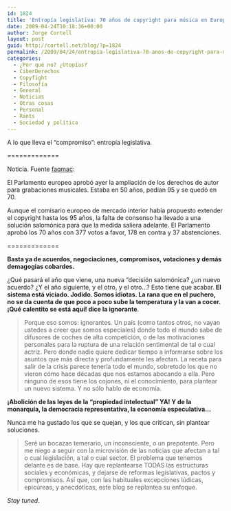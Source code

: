 ```yaml
---
id: 1824
title: 'Entropía legislativa: 70 años de copyright para música en Europa'
date: 2009-04-24T10:18:36+00:00
author: Jorge Cortell
layout: post
guid: http://cortell.net/blog/?p=1824
permalink: /2009/04/24/entropia-legislativa-70-anos-de-copyright-para-musica-en-europa/
categories:
  - ¿Por qué no? ¿Utopías?
  - CiberDerechos
  - Copyfight
  - Filosofí­a
  - General
  - Noticias
  - Otras cosas
  - Personal
  - Rants
  - Sociedad y polí­tica
---
```

A lo que lleva el &#8220;compromiso&#8221;: entropía legislativa.

=============

Noticia. Fuente <a title="http://www.faq-mac.com/noticias/35485/europa-aprueba-70-anos-copyright-grabaciones-musicales" href="http://www.faq-mac.com/noticias/35485/europa-aprueba-70-anos-copyright-grabaciones-musicales" target="_blank">faqmac</a>:

El Parlamento europeo aprobó ayer la ampliación de los derechos de autor para grabaciones musicales. Estaba en 50 años, pedían 95 y se quedó en 70.
  
Aunque el comisario europeo de mercado interior había propuesto extender el copyright hasta los 95 años, la falta de consenso ha llevado a una solución salomónica para que la medida saliera adelante. El Parlamento aprobó los 70 años con 377 votos a favor, 178 en contra y 37 abstenciones.

=============

<div>
  <p>
    <strong>Basta ya de acuerdos, negociaciones, compromisos, votaciones y demás demagogias cobardes. </strong>
  </p>
  
  <p>
    ¿Qué pasará el año que viene, una nueva &#8220;decisión salomónica? ¿un nuevo acuerdo? ¿Y el año siguiente, y el otro, y el otro&#8230;? Esto tiene que acabar.<strong> El sistema está viciado. Jodido. Somos idiotas. La rana que en el puchero, no se da cuenta de que poco a poco sube la temperatura y la van a cocer. ¡Qué calentito se está aquí! dice la ignorante</strong>.
  </p>
  
  <blockquote>
    <p>
      Porque eso somos: ignorantes. Un país (como tantos otros, no vayan ustedes a creer que somos especiales) donde todo el mundo sabe de difusores de coches de alta competición, o de las motivaciones personales para la ruptura de una relación sentimental de tal o cual actriz. Pero donde nadie quiere dedicar tiempo a informarse sobre los asuntos que más directa y profundamente les afectan. La receta para salir de la crisis parece tenerla todo el mundo, sobretodo los que no vieron cómo hace décadas que nos estamos abocando a ella. Pero ninguno de esos tiene los cojones, ni el conocimiento, para plantear un nuevo sistema. Y no sólo hablo de economía.
    </p>
  </blockquote>
  
  <p>
    <strong>¡Abolición de las leyes de la &#8220;propiedad intelectual&#8221; YA! Y de la monarquía, la democracia representativa, la economía especulativa&#8230;</strong>
  </p>
  
  <p>
    Nunca me ha gustado los que se quejan, y los que critican, sin plantear soluciones.
  </p>
  
  <blockquote>
    <p>
      Seré un bocazas temerario, un inconsciente, o un prepotente. Pero me niego a seguir con la microvisión de las noticias que afectan a tal o cual legislación, a tal o cual sector. El problema que tenemos delante es de base. Hay que replantearse TODAS las estructuras sociales y económicas, y dejarse de reformas legislativas, pactos y compromisos. Así que, con las habituales excepciones lúdicas, epicúreas, y anecdóticas, este blog se replantea su enfoque.
    </p>
  </blockquote>
  
  <p>
    <em>Stay tuned</em>.</div>